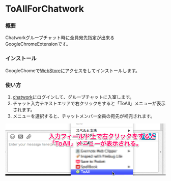 ToAllForChatwork
================

### 概要

Chatworkグループチャット時に全員宛先指定が出来るGoogleChromeExtensionです。  

### インストール
GoogleChomeで[WebStore](https://chrome.google.com/webstore?hl=ja)にアクセスをしてインストールします。  

### 使い方
1. [chatwork](http://www.chatwork.com/ja/)にログインして、グループチャットに入室します。  
2. チャット入力テキストエリアで右クリックをすると「ToAll」メニューが表示されます。  
3. メニューを選択すると、チャットメンバー全員の宛先が補完されます。    
  
  
![capture](img/capture.png)